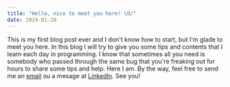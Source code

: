 ```yaml
---
title: "Hello, nice to meet you here! \O/"
date: 2019-01-20
---
```


  This is my first blog post ever and I don't know how to start, but I'm glade to meet you here. In this blog I will try to give you some tips and contents that I learn each day in programming. I know that sometimes all you need is somebody who passed through the same bug that you're freaking out for hours to share some tips and help. Here I am. By the way, feel free to send me an [email](mailto:pamelaschavesresende@gmail.com) ou a mesage at [LinkedIn](https://www.linkedin.com/in/pamela-resende/). See you!

